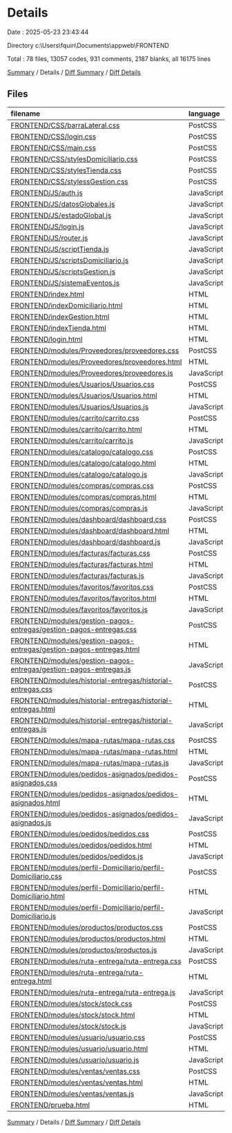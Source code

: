 # Details

Date : 2025-05-23 23:43:44

Directory c:\\Users\\fquin\\Documents\\appweb\\FRONTEND

Total : 78 files,  13057 codes, 931 comments, 2187 blanks, all 16175 lines

[Summary](results.md) / Details / [Diff Summary](diff.md) / [Diff Details](diff-details.md)

## Files
| filename | language | code | comment | blank | total |
| :--- | :--- | ---: | ---: | ---: | ---: |
| [FRONTEND/CSS/barraLateral.css](/FRONTEND/CSS/barraLateral.css) | PostCSS | 101 | 1 | 16 | 118 |
| [FRONTEND/CSS/login.css](/FRONTEND/CSS/login.css) | PostCSS | 36 | 0 | 5 | 41 |
| [FRONTEND/CSS/main.css](/FRONTEND/CSS/main.css) | PostCSS | 16 | 0 | 5 | 21 |
| [FRONTEND/CSS/stylesDomiciliario.css](/FRONTEND/CSS/stylesDomiciliario.css) | PostCSS | 447 | 8 | 75 | 530 |
| [FRONTEND/CSS/stylesTienda.css](/FRONTEND/CSS/stylesTienda.css) | PostCSS | 424 | 9 | 76 | 509 |
| [FRONTEND/CSS/stylessGestion.css](/FRONTEND/CSS/stylessGestion.css) | PostCSS | 419 | 7 | 66 | 492 |
| [FRONTEND/JS/auth.js](/FRONTEND/JS/auth.js) | JavaScript | 10 | 0 | 1 | 11 |
| [FRONTEND/JS/datosGlobales.js](/FRONTEND/JS/datosGlobales.js) | JavaScript | 89 | 10 | 17 | 116 |
| [FRONTEND/JS/estadoGlobal.js](/FRONTEND/JS/estadoGlobal.js) | JavaScript | 108 | 9 | 20 | 137 |
| [FRONTEND/JS/login.js](/FRONTEND/JS/login.js) | JavaScript | 86 | 10 | 21 | 117 |
| [FRONTEND/JS/router.js](/FRONTEND/JS/router.js) | JavaScript | 27 | 0 | 4 | 31 |
| [FRONTEND/JS/scriptTienda.js](/FRONTEND/JS/scriptTienda.js) | JavaScript | 277 | 53 | 57 | 387 |
| [FRONTEND/JS/scriptsDomiciliario.js](/FRONTEND/JS/scriptsDomiciliario.js) | JavaScript | 250 | 46 | 49 | 345 |
| [FRONTEND/JS/scriptsGestion.js](/FRONTEND/JS/scriptsGestion.js) | JavaScript | 262 | 37 | 46 | 345 |
| [FRONTEND/JS/sistemaEventos.js](/FRONTEND/JS/sistemaEventos.js) | JavaScript | 36 | 7 | 6 | 49 |
| [FRONTEND/index.html](/FRONTEND/index.html) | HTML | 61 | 0 | 7 | 68 |
| [FRONTEND/indexDomiciliario.html](/FRONTEND/indexDomiciliario.html) | HTML | 158 | 4 | 4 | 166 |
| [FRONTEND/indexGestion.html](/FRONTEND/indexGestion.html) | HTML | 165 | 4 | 5 | 174 |
| [FRONTEND/indexTienda.html](/FRONTEND/indexTienda.html) | HTML | 132 | 6 | 7 | 145 |
| [FRONTEND/login.html](/FRONTEND/login.html) | HTML | 42 | 3 | 2 | 47 |
| [FRONTEND/modules/Proveedores/proveedores.css](/FRONTEND/modules/Proveedores/proveedores.css) | PostCSS | 401 | 14 | 66 | 481 |
| [FRONTEND/modules/Proveedores/proveedores.html](/FRONTEND/modules/Proveedores/proveedores.html) | HTML | 112 | 1 | 4 | 117 |
| [FRONTEND/modules/Proveedores/proveedores.js](/FRONTEND/modules/Proveedores/proveedores.js) | JavaScript | 316 | 60 | 83 | 459 |
| [FRONTEND/modules/Usuarios/Usuarios.css](/FRONTEND/modules/Usuarios/Usuarios.css) | PostCSS | 278 | 0 | 44 | 322 |
| [FRONTEND/modules/Usuarios/Usuarios.html](/FRONTEND/modules/Usuarios/Usuarios.html) | HTML | 102 | 5 | 4 | 111 |
| [FRONTEND/modules/Usuarios/Usuarios.js](/FRONTEND/modules/Usuarios/Usuarios.js) | JavaScript | 178 | 20 | 50 | 248 |
| [FRONTEND/modules/carrito/carrito.css](/FRONTEND/modules/carrito/carrito.css) | PostCSS | 161 | 1 | 27 | 189 |
| [FRONTEND/modules/carrito/carrito.html](/FRONTEND/modules/carrito/carrito.html) | HTML | 42 | 1 | 1 | 44 |
| [FRONTEND/modules/carrito/carrito.js](/FRONTEND/modules/carrito/carrito.js) | JavaScript | 208 | 21 | 37 | 266 |
| [FRONTEND/modules/catalogo/catalogo.css](/FRONTEND/modules/catalogo/catalogo.css) | PostCSS | 137 | 47 | 18 | 202 |
| [FRONTEND/modules/catalogo/catalogo.html](/FRONTEND/modules/catalogo/catalogo.html) | HTML | 17 | 2 | 0 | 19 |
| [FRONTEND/modules/catalogo/catalogo.js](/FRONTEND/modules/catalogo/catalogo.js) | JavaScript | 132 | 39 | 30 | 201 |
| [FRONTEND/modules/compras/compras.css](/FRONTEND/modules/compras/compras.css) | PostCSS | 567 | 18 | 104 | 689 |
| [FRONTEND/modules/compras/compras.html](/FRONTEND/modules/compras/compras.html) | HTML | 168 | 9 | 18 | 195 |
| [FRONTEND/modules/compras/compras.js](/FRONTEND/modules/compras/compras.js) | JavaScript | 716 | 92 | 142 | 950 |
| [FRONTEND/modules/dashboard/dashboard.css](/FRONTEND/modules/dashboard/dashboard.css) | PostCSS | 67 | 1 | 13 | 81 |
| [FRONTEND/modules/dashboard/dashboard.html](/FRONTEND/modules/dashboard/dashboard.html) | HTML | 103 | 1 | 2 | 106 |
| [FRONTEND/modules/dashboard/dashboard.js](/FRONTEND/modules/dashboard/dashboard.js) | JavaScript | 74 | 3 | 10 | 87 |
| [FRONTEND/modules/facturas/facturas.css](/FRONTEND/modules/facturas/facturas.css) | PostCSS | 268 | 26 | 44 | 338 |
| [FRONTEND/modules/facturas/facturas.html](/FRONTEND/modules/facturas/facturas.html) | HTML | 55 | 5 | 11 | 71 |
| [FRONTEND/modules/facturas/facturas.js](/FRONTEND/modules/facturas/facturas.js) | JavaScript | 130 | 10 | 19 | 159 |
| [FRONTEND/modules/favoritos/favoritos.css](/FRONTEND/modules/favoritos/favoritos.css) | PostCSS | 64 | 0 | 14 | 78 |
| [FRONTEND/modules/favoritos/favoritos.html](/FRONTEND/modules/favoritos/favoritos.html) | HTML | 15 | 0 | 2 | 17 |
| [FRONTEND/modules/favoritos/favoritos.js](/FRONTEND/modules/favoritos/favoritos.js) | JavaScript | 99 | 2 | 15 | 116 |
| [FRONTEND/modules/gestion-pagos-entregas/gestion-pagos-entregas.css](/FRONTEND/modules/gestion-pagos-entregas/gestion-pagos-entregas.css) | PostCSS | 197 | 1 | 35 | 233 |
| [FRONTEND/modules/gestion-pagos-entregas/gestion-pagos-entregas.html](/FRONTEND/modules/gestion-pagos-entregas/gestion-pagos-entregas.html) | HTML | 74 | 1 | 9 | 84 |
| [FRONTEND/modules/gestion-pagos-entregas/gestion-pagos-entregas.js](/FRONTEND/modules/gestion-pagos-entregas/gestion-pagos-entregas.js) | JavaScript | 167 | 1 | 25 | 193 |
| [FRONTEND/modules/historial-entregas/historial-entregas.css](/FRONTEND/modules/historial-entregas/historial-entregas.css) | PostCSS | 174 | 1 | 30 | 205 |
| [FRONTEND/modules/historial-entregas/historial-entregas.html](/FRONTEND/modules/historial-entregas/historial-entregas.html) | HTML | 50 | 3 | 1 | 54 |
| [FRONTEND/modules/historial-entregas/historial-entregas.js](/FRONTEND/modules/historial-entregas/historial-entregas.js) | JavaScript | 150 | 0 | 25 | 175 |
| [FRONTEND/modules/mapa-rutas/mapa-rutas.css](/FRONTEND/modules/mapa-rutas/mapa-rutas.css) | PostCSS | 135 | 2 | 27 | 164 |
| [FRONTEND/modules/mapa-rutas/mapa-rutas.html](/FRONTEND/modules/mapa-rutas/mapa-rutas.html) | HTML | 25 | 1 | 0 | 26 |
| [FRONTEND/modules/mapa-rutas/mapa-rutas.js](/FRONTEND/modules/mapa-rutas/mapa-rutas.js) | JavaScript | 115 | 1 | 20 | 136 |
| [FRONTEND/modules/pedidos-asignados/pedidos-asignados.css](/FRONTEND/modules/pedidos-asignados/pedidos-asignados.css) | PostCSS | 350 | 11 | 56 | 417 |
| [FRONTEND/modules/pedidos-asignados/pedidos-asignados.html](/FRONTEND/modules/pedidos-asignados/pedidos-asignados.html) | HTML | 83 | 5 | 8 | 96 |
| [FRONTEND/modules/pedidos-asignados/pedidos-asignados.js](/FRONTEND/modules/pedidos-asignados/pedidos-asignados.js) | JavaScript | 415 | 84 | 92 | 591 |
| [FRONTEND/modules/pedidos/pedidos.css](/FRONTEND/modules/pedidos/pedidos.css) | PostCSS | 134 | 5 | 24 | 163 |
| [FRONTEND/modules/pedidos/pedidos.html](/FRONTEND/modules/pedidos/pedidos.html) | HTML | 46 | 4 | 8 | 58 |
| [FRONTEND/modules/pedidos/pedidos.js](/FRONTEND/modules/pedidos/pedidos.js) | JavaScript | 133 | 9 | 20 | 162 |
| [FRONTEND/modules/perfil-Domiciliario/perfil-Domiciliario.css](/FRONTEND/modules/perfil-Domiciliario/perfil-Domiciliario.css) | PostCSS | 108 | 0 | 21 | 129 |
| [FRONTEND/modules/perfil-Domiciliario/perfil-Domiciliario.html](/FRONTEND/modules/perfil-Domiciliario/perfil-Domiciliario.html) | HTML | 43 | 0 | 3 | 46 |
| [FRONTEND/modules/perfil-Domiciliario/perfil-Domiciliario.js](/FRONTEND/modules/perfil-Domiciliario/perfil-Domiciliario.js) | JavaScript | 85 | 3 | 12 | 100 |
| [FRONTEND/modules/productos/productos.css](/FRONTEND/modules/productos/productos.css) | PostCSS | 411 | 15 | 69 | 495 |
| [FRONTEND/modules/productos/productos.html](/FRONTEND/modules/productos/productos.html) | HTML | 127 | 7 | 11 | 145 |
| [FRONTEND/modules/productos/productos.js](/FRONTEND/modules/productos/productos.js) | JavaScript | 378 | 63 | 85 | 526 |
| [FRONTEND/modules/ruta-entrega/ruta-entrega.css](/FRONTEND/modules/ruta-entrega/ruta-entrega.css) | PostCSS | 13 | 0 | 2 | 15 |
| [FRONTEND/modules/ruta-entrega/ruta-entrega.html](/FRONTEND/modules/ruta-entrega/ruta-entrega.html) | HTML | 12 | 1 | 0 | 13 |
| [FRONTEND/modules/ruta-entrega/ruta-entrega.js](/FRONTEND/modules/ruta-entrega/ruta-entrega.js) | JavaScript | 84 | 0 | 19 | 103 |
| [FRONTEND/modules/stock/stock.css](/FRONTEND/modules/stock/stock.css) | PostCSS | 206 | 2 | 42 | 250 |
| [FRONTEND/modules/stock/stock.html](/FRONTEND/modules/stock/stock.html) | HTML | 64 | 1 | 11 | 76 |
| [FRONTEND/modules/stock/stock.js](/FRONTEND/modules/stock/stock.js) | JavaScript | 131 | 12 | 25 | 168 |
| [FRONTEND/modules/usuario/usuario.css](/FRONTEND/modules/usuario/usuario.css) | PostCSS | 175 | 10 | 37 | 222 |
| [FRONTEND/modules/usuario/usuario.html](/FRONTEND/modules/usuario/usuario.html) | HTML | 133 | 4 | 5 | 142 |
| [FRONTEND/modules/usuario/usuario.js](/FRONTEND/modules/usuario/usuario.js) | JavaScript | 175 | 2 | 30 | 207 |
| [FRONTEND/modules/ventas/ventas.css](/FRONTEND/modules/ventas/ventas.css) | PostCSS | 489 | 18 | 81 | 588 |
| [FRONTEND/modules/ventas/ventas.html](/FRONTEND/modules/ventas/ventas.html) | HTML | 129 | 7 | 7 | 143 |
| [FRONTEND/modules/ventas/ventas.js](/FRONTEND/modules/ventas/ventas.js) | JavaScript | 447 | 65 | 94 | 606 |
| [FRONTEND/prueba.html](/FRONTEND/prueba.html) | HTML | 43 | 0 | 6 | 49 |

[Summary](results.md) / Details / [Diff Summary](diff.md) / [Diff Details](diff-details.md)